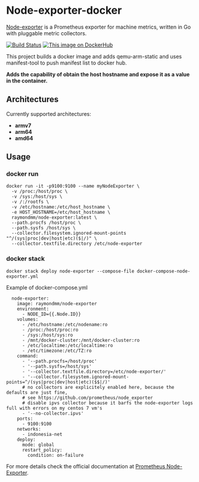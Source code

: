 Node-exporter-docker
================
[Node-exporter](https://github.com/prometheus/node_exporter) is a Prometheus exporter for machine metrics, written in Go with pluggable metric collectors.

[![Build Status](https://travis-ci.org/RaymondMouthaan/node-exporter-docker.svg?branch=master)](https://travis-ci.org/RaymondMouthaan/node-exporter-docker)
[![This image on DockerHub](https://img.shields.io/docker/pulls/raymondmm/node-exporter.svg)](https://hub.docker.com/r/raymondmm/node-exporter/)

This project builds a docker image and adds qemu-arm-static and uses manifest-tool to push manifest list to docker hub.

**Adds the capability of obtain the host hostname and expose it as a value in the container.**

## Architectures
Currently supported architectures:
- **armv7**
- **arm64**
- **amd64**

## Usage
### docker run
```
docker run -it -p9100:9100 --name myNodeExporter \
  -v /proc:/host/proc \
  -v /sys:/host/sys \
  -v /:/rootfs \
  -v /etc/hostname:/etc/host_hostname \
  -e HOST_HOSTNAME=/etc/host_hostname \
  raymondmm/node-exporter:latest \
  --path.procfs /host/proc \
  --path.sysfs /host/sys \
  --collector.filesystem.ignored-mount-points "^/(sys|proc|dev|host|etc)($|/)" \
  --collector.textfile.directory /etc/node-exporter
```

### docker stack

```
docker stack deploy node-exporter --compose-file docker-compose-node-exporter.yml
```

Example of docker-compose.yml

```
  node-exporter:
    image: raymondmm/node-exporter
    environment:
      - NODE_ID={{.Node.ID}}
    volumes:
      - /etc/hostname:/etc/nodename:ro
      - /proc:/host/proc:ro
      - /sys:/host/sys:ro
      - /mnt/docker-cluster:/mnt/docker-cluster:ro
      - /etc/localtime:/etc/localtime:ro
      - /etc/timezone:/etc/TZ:ro
    command:
      - '--path.procfs=/host/proc'
      - '--path.sysfs=/host/sys'
      - '--collector.textfile.directory=/etc/node-exporter/'
      - '--collector.filesystem.ignored-mount-points=^/(sys|proc|dev|host|etc)($$|/)'
      # no collectors are explicitely enabled here, because the defaults are just fine,
      # see https://github.com/prometheus/node_exporter
      # disable ipvs collector because it barfs the node-exporter logs full with errors on my centos 7 vm's
      - '--no-collector.ipvs'
    ports:
      - 9100:9100
    networks:
      - indonesia-net
    deploy:
      mode: global
      restart_policy:
        condition: on-failure
```

For more details check the official documentation at [Prometheus Node-Exporter](https://github.com/prometheus/node_exporter).
